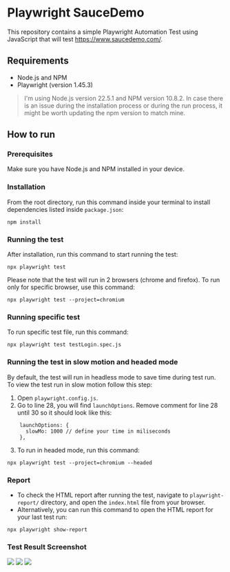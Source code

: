 # Playwright SauceDemo

This repository contains a simple Playwright Automation Test using JavaScript that will test https://www.saucedemo.com/.

## Requirements

- Node.js and NPM
- Playwright (version 1.45.3)

>  I'm using Node.js version 22.5.1 and NPM version 10.8.2. In case there is an issue during the installation process or during the run process, it might be worth updating the npm version to match mine.

## How to run

### Prerequisites
Make sure you have Node.js and NPM installed in your device.

### Installation
From the root directory, run this command inside your terminal to install dependencies listed inside `package.json`:
```
npm install
```

### Running the test
After installation, run this command to start running the test:
```
npx playwright test
```
Please note that the test will run in 2 browsers (chrome and firefox). To run only for specific browser, use this command:
```
npx playwright test --project=chromium
```
### Running specific test
To run specific test file, run this command:
```
npx playwright test testLogin.spec.js
```

### Running the test in slow motion and headed mode
By default, the test will run in headless mode to save time during test run. To view the test run in slow motion follow this step:
1. Open `playwright.config.js`.
2. Go to line 28, you will find `launchOptions`. Remove comment for line 28 until 30 so it should look like this:
```
    launchOptions: {
      slowMo: 1000 // define your time in miliseconds
    },
```
3. To run in headed mode, run this command:
```
npx playwright test --project=chromium --headed
```

### Report
- To check the HTML report after running the test, navigate to `playwright-report/` directory, and open the `index.html` file from your browser.
- Alternatively, you can run this command to open the HTML report for your last test run:
```
npx playwright show-report
```

### Test Result Screenshot
![]([xxx](https://github.com/ghufronalwi/PlaywrightSauceDemo/blob/master/screenshot-playwright-cli.png?raw=true))
![]([xxx](https://github.com/ghufronalwi/PlaywrightSauceDemo/blob/master/screenshot-playwright-html-1.png?raw=true))
![]([xxx](https://github.com/ghufronalwi/PlaywrightSauceDemo/blob/master/screenshot-playwright-html-2.png?raw=true))
